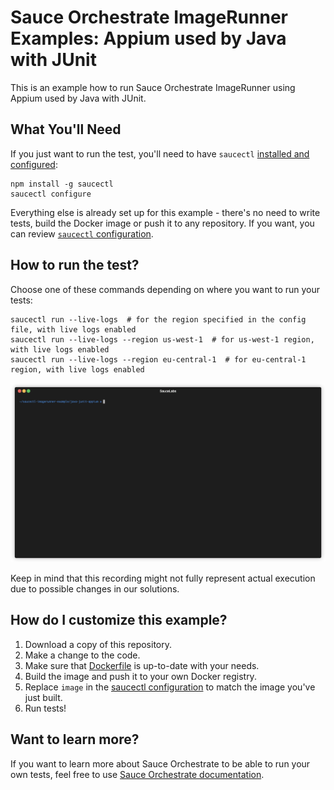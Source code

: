 # Sauce Orchestrate ImageRunner Examples: Appium used by Java with JUnit

This is an example how to run Sauce Orchestrate ImageRunner using Appium used by Java with JUnit.

## What You'll Need

If you just want to run the test, you'll need to have `saucectl` [installed and configured](https://docs.saucelabs.com/dev/cli/saucectl/#installing-saucectl):

```shell
npm install -g saucectl
saucectl configure
```

Everything else is already set up for this example - there's no need to write tests, build the Docker image or push it
to any repository. If you want, you can review [`saucectl` configuration](./.sauce/config.yml).

## How to run the test?

Choose one of these commands depending on where you want to run your tests:

```shell
saucectl run --live-logs  # for the region specified in the config file, with live logs enabled
saucectl run --live-logs --region us-west-1  # for us-west-1 region, with live logs enabled
saucectl run --live-logs --region eu-central-1  # for eu-central-1 region, with live logs enabled
```

![running example](../assets/java-junit-appium-example.gif)

Keep in mind that this recording might not fully represent actual execution due to possible changes in our solutions.

## How do I customize this example?

1. Download a copy of this repository.
2. Make a change to the code.
3. Make sure that [Dockerfile](Dockerfile) is up-to-date with your needs.
4. Build the image and push it to your own Docker registry.
5. Replace `image` in the [saucectl configuration](.sauce/config.yml) to match the image you've just built.
6. Run tests!

## Want to learn more?

If you want to learn more about Sauce Orchestrate to be able to run your own tests, feel free to use
[Sauce Orchestrate documentation](https://docs.saucelabs.com/orchestrate/).
